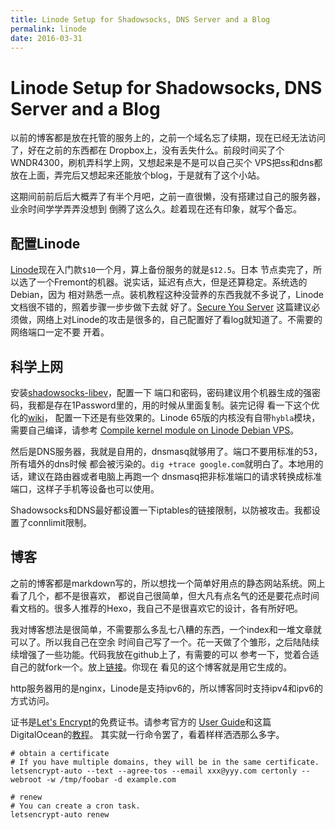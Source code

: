 ```yaml
---
title: Linode Setup for Shadowsocks, DNS Server and a Blog
permalink: linode
date: 2016-03-31
---
```


# Linode Setup for Shadowsocks, DNS Server and a Blog

以前的博客都是放在托管的服务上的，之前一个域名忘了续期，现在已经无法访问了，好在之前的东西都在
Dropbox上，没有丢失什么。前段时间买了个WNDR4300，刷机弄科学上网，又想起来是不是可以自己买个
VPS把ss和dns都放在上面，弄完后又想起来还能放个blog，于是就有了这个小站。

这期间前前后后大概弄了有半个月吧，之前一直很懒，没有搭建过自己的服务器，业余时间学学弄弄没想到
倒腾了这么久。趁着现在还有印象，就写个备忘。

配置Linode
-----

[Linode](https://www.linode.com/)现在入门款`$10`一个月，算上备份服务的就是`$12.5`。日本
节点卖完了，所以选了一个Fremont的机器。说实话，延迟有点大，但是还算稳定。系统选的Debian，因为
相对熟悉一点。装机教程这种没营养的东西我就不多说了，Linode文档很不错的，照着步骤一步步做下去就
好了。[Secure You Server](https://www.linode.com/docs/security/securing-your-server)
这篇建议必须做，网络上对Linode的攻击是很多的，自己配置好了看log就知道了。不需要的网络端口一定不要
开着。

科学上网
-----

安装[shadowsocks-libev](https://github.com/shadowsocks/shadowsocks-libev)，配置一下
端口和密码，密码建议用个机器生成的强密码，我都是存在1Password里的，用的时候从里面复制。装完记得
看一下这个优化的[wiki](https://github.com/shadowsocks/shadowsocks/wiki/Optimizing-Shadowsocks)，
配置一下还是有些效果的。Linode 65版的内核没有自带`hybla`模块，需要自己编译，请参考
[Compile kernel module on Linode Debian VPS](http://blog.anthonywong.net/2015/01/07/compile-kernel-module-on-linode-debian-vps/)。

然后是DNS服务器，我就是自用的，dnsmasq就够用了。端口不要用标准的53，所有墙外的dns时候
都会被污染的。`dig +trace google.com`就明白了。本地用的话，建议在路由器或者电脑上再跑一个
dnsmasq把非标准端口的请求转换成标准端口，这样子手机等设备也可以使用。

Shadowsocks和DNS最好都设置一下iptables的链接限制，以防被攻击。我都设置了connlimit限制。

博客
-----

之前的博客都是markdown写的，所以想找一个简单好用点的静态网站系统。网上看了几个，都不是很喜欢，
都说自己很简单，但大凡有点名气的还是要花点时间看文档的。很多人推荐的Hexo，我自己不是很喜欢它的设计，各有所好吧。

我对博客想法是很简单，不需要那么多乱七八糟的东西，一个index和一堆文章就可以了。所以我自己在空余
时间自己写了一个。花一天做了个雏形，之后陆陆续续增强了一些功能。代码我放在github上了，有需要的可以
参考一下，觉着合适自己的就fork一个。放上[链接](https://github.com/cpylua/cheli.im)。你现在
看见的这个博客就是用它生成的。

http服务器用的是nginx，Linode是支持ipv6的，所以博客同时支持ipv4和ipv6的方式访问。

证书是[Let's Encrypt](https://letsencrypt.org/)的免费证书。请参考官方的
[User Guide](https://letsencrypt.readthedocs.org/en/latest/using.html)和这篇
DigitalOcean的[教程](https://www.digitalocean.com/community/tutorials/how-to-secure-nginx-with-let-s-encrypt-on-ubuntu-14-04)。
其实就一行命令罢了，看着样样洒洒那么多字。

```
# obtain a certificate
# If you have multiple domains, they will be in the same certificate.
letsencrypt-auto --text --agree-tos --email xxx@yyy.com certonly --webroot -w /tmp/foobar -d example.com

# renew
# You can create a cron task.
letsencrypt-auto renew
```
